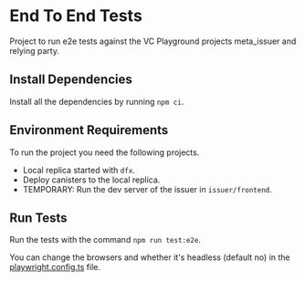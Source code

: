 # End To End Tests

Project to run e2e tests against the VC Playground projects meta_issuer and relying party.

## Install Dependencies

Install all the dependencies by running `npm ci`.

## Environment Requirements

To run the project you need the following projects.

* Local replica started with `dfx`.
* Deploy canisters to the local replica.
* TEMPORARY: Run the dev server of the issuer in `issuer/frontend`.

## Run Tests

Run the tests with the command `npm run test:e2e`.

You can change the browsers and whether it's headless (default no) in the [playwright.config.ts](./playwright.config.ts) file.
